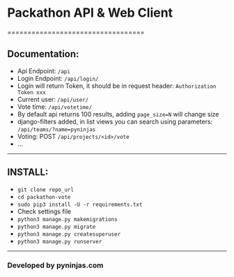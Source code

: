 # Packathon API & Web Client
==================================

## Documentation:

 * Api Endpoint: `/api`
 * Login Endpoint: `/api/login/`
 * Login will return Token, it should be in request header: `Authorization Token xxx`
 * Current user: `/api/user/`
 * Vote time: `/api/votetime/`
 * By default api returns 100 results, adding `page_size=N` will change size
 * django-filters added, in list views you can search using parameters: `/api/teams/?name=pyninjas`
 * Voting: POST `/api/projects/<id>/vote`
 * ...
----------------------------------
## INSTALL:

* `git clone repo_url`
* `cd packathon-vote`
* `sudo pip3 install -U -r requirements.txt`
* Check settings file
* `python3 manage.py makemigrations`
* `python3 manage.py migrate`
* `python3 manage.py createsuperuser`
* `python3 manage.py runserver`
----------------------------------
### Developed by pyninjas.com
